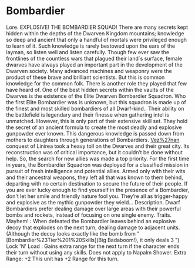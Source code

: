 # Bombardier

Lore.
EXPLOSIVE! THE BOMBARDIER SQUAD!
There are many secrets kept hidden within the depths of the Dwarven Kingdom mountains; knowledge so deep and ancient that only a handful of mortals were privileged enough to learn of it. Such knowledge is rarely bestowed upon the ears of the layman, so listen well and listen carefully. Though few ever saw the frontlines of the countless wars that plagued their land´s surface, female dwarves have always played an important part in the development of the Dwarven society. Many advanced machines and weaponry were the product of these brave and brilliant scientists. But this is common knowledge for the common folk. There is another role they played that few have heard of.
One of the best hidden secrets within the vaults of the Dwarves is the existence of the Elite Dwarven Bombardier Squadron. Who the first Elite Bombardier was is unknown, but this squadron is made up of the finest and most skilled bombardiers of all Dwarf-kind.. Their ability on the battlefield is legendary and their finesse when gathering intel is unmatched. However, this is only part of their extensive skill set. They hold the secret of an ancient formula to create the most deadly and explosive gunpowder ever known. This dangerous knowledge is passed down from mothers to daughters through generations of Bombardiers.
[Vez%27nan](Vez´nan’s) conquest of Linirea took a heavy toll on the Dwarves and their great city. Its reconstruction was of critical importance, but it couldn’t be done without help. So, the search for new allies was made a top priority. For the first time in years, the Bombardier Squadron was deployed for a classified mission in pursuit of fresh intelligence and potential allies. 
Armed only with their wits and their ancestral weapons, they left all that was known to them behind, departing with no certain destination to secure the future of their people. If you are ever lucky enough to find yourself in the presence of a Bombardier, don't let her smile and friendly nature fool you. They’re all as trigger-happy and explosive as the mythic gunpowder they wield...
Description.
Dwarf Bombardiers prefer dealing damage over large areas with their powerful bombs and rockets, instead of focusing on one single enemy.
Traits.
 Mayhem! : When defeated the Bombardier leaves behind an explosive decoy that explodes on the next turn, dealing damage to adjacent units. (Although the decoy looks exactly like the bomb from "[Bombardier%23Tier%201%20Skills](Big Badaboom!), it only deals 3 ")
 Lock 'N' Load : Gains extra range for the next turn if the character ends their turn without using any skills. Does not apply to Napalm Shower. Extra Range: +2
 This unit has +2 Range for this turn.